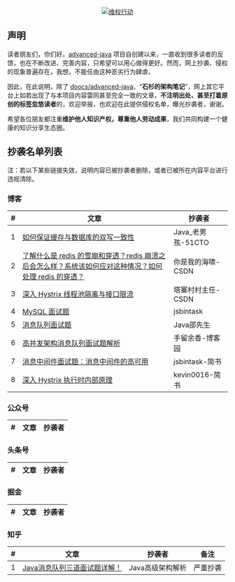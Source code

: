 <p align="center">
  <a href="https://github.com/doocs/advanced-java"><img src="./images/advanced-java-doocs-shishan.png" alt="维权行动"></a>
</p>

## 声明
读者朋友们，你们好。[advanced-java](https://github.com/doocs/advanced-java) 项目自创建以来，一直收到很多读者的反馈，也在不断改进、完善内容，只希望可以用心做得更好。然而，网上抄袭、侵权的现象普遍存在，我想，不能任由这种恶劣行为肆虐。

因此，在此说明，除了 [doocs/advanced-java](https://github.com/doocs/advanced-java)、“**石杉的架构笔记**”，网上其它平台上如若出现了与本项目内容雷同甚至完全一致的文章，**不注明出处、甚至打着原创的标签忽悠读者**的，欢迎举报，也欢迎在此提供侵权名单，曝光抄袭者，谢谢。

希望各位朋友都注重**维护他人知识产权，尊重他人劳动成果**，我们共同构建一个健康的知识分享生态圈。


## 抄袭名单列表
注：若以下某些链接失效，说明内容已被抄袭者删除，或者已被所在内容平台进行违规清除。

### 博客
| # | 文章 | 抄袭者 |
|---|---|---|
| 1 | [如何保证缓存与数据库的双写一致性](https://blog.51cto.com/14230003/2363051) | Java_老男孩-51CTO |
| 2 | [了解什么是 redis 的雪崩和穿透？redis 崩溃之后会怎么样？系统该如何应对这种情况？如何处理 redis 的穿透？](https://blog.csdn.net/chang384915878/article/details/86756536) | 你是我的海啸-CSDN |
| 3 | [深入 Hystrix 线程池隔离与接口限流](https://blog.csdn.net/u014513171/article/details/93461724) | 塔寨村村主任-CSDN |
| 4 | [MySQL 面试题](https://jsbintask.cn/2019/02/17/interview/interview-high-concurrency-design/) | jsbintask |
| 5 | [消息队列面试题](https://blog.51cto.com/13904503/2351522) | Java邵先生 |
| 6 | [高并发架构消息队列面试题解析](https://www.cnblogs.com/yuxiang1/p/10542569.html) | 手留余香-博客园 |
| 7 | [消息中间件面试题：消息中间件的高可用](https://www.jianshu.com/p/92862edc7c51) | jsbintask-简书 |
| 8 | [深入 Hystrix 执行时内部原理](https://www.jianshu.com/p/1a14401e219f) | kevin0016-简书 |


### 公众号
| # | 文章 | 抄袭者 |
|---|---|---|

### 头条号
| # | 文章 | 抄袭者 |
|---|---|---|

### 掘金
| # | 文章 | 抄袭者 |
|---|---|---|

### 知乎
| # | 文章 | 抄袭者 | 备注 |
|---|---|---|---|
| 1 | [Java消息队列三道面试题详解！](https://zhuanlan.zhihu.com/p/62739616) | Java高级架构解析 | 严重抄袭 |